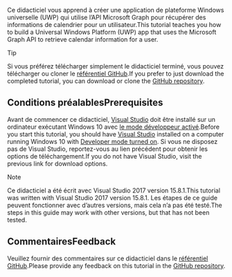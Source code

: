 <!-- markdownlint-disable MD002 MD041 -->

<span data-ttu-id="faddb-101">Ce didacticiel vous apprend à créer une application de plateforme Windows universelle (UWP) qui utilise l’API Microsoft Graph pour récupérer des informations de calendrier pour un utilisateur.</span><span class="sxs-lookup"><span data-stu-id="faddb-101">This tutorial teaches you how to build a Universal Windows Platform (UWP) app that uses the Microsoft Graph API to retrieve calendar information for a user.</span></span>

> [!TIP]
> <span data-ttu-id="faddb-102">Si vous préférez télécharger simplement le didacticiel terminé, vous pouvez télécharger ou cloner le [référentiel GitHub](https://github.com/microsoftgraph/msgraph-training-uwp).</span><span class="sxs-lookup"><span data-stu-id="faddb-102">If you prefer to just download the completed tutorial, you can download or clone the [GitHub repository](https://github.com/microsoftgraph/msgraph-training-uwp).</span></span>

## <a name="prerequisites"></a><span data-ttu-id="faddb-103">Conditions préalables</span><span class="sxs-lookup"><span data-stu-id="faddb-103">Prerequisites</span></span>

<span data-ttu-id="faddb-104">Avant de commencer ce didacticiel, [Visual Studio](https://visualstudio.microsoft.com/vs/) doit être installé sur un ordinateur exécutant Windows 10 avec [le mode développeur activé](https://docs.microsoft.com/windows/uwp/get-started/enable-your-device-for-development).</span><span class="sxs-lookup"><span data-stu-id="faddb-104">Before you start this tutorial, you should have [Visual Studio](https://visualstudio.microsoft.com/vs/) installed on a computer running Windows 10 with [Developer mode turned on](https://docs.microsoft.com/windows/uwp/get-started/enable-your-device-for-development).</span></span> <span data-ttu-id="faddb-105">Si vous ne disposez pas de Visual Studio, reportez-vous au lien précédent pour obtenir les options de téléchargement.</span><span class="sxs-lookup"><span data-stu-id="faddb-105">If you do not have Visual Studio, visit the previous link for download options.</span></span>

> [!NOTE]
> <span data-ttu-id="faddb-106">Ce didacticiel a été écrit avec Visual Studio 2017 version 15.8.1.</span><span class="sxs-lookup"><span data-stu-id="faddb-106">This tutorial was written with Visual Studio 2017 version 15.8.1.</span></span> <span data-ttu-id="faddb-107">Les étapes de ce guide peuvent fonctionner avec d’autres versions, mais cela n’a pas été testé.</span><span class="sxs-lookup"><span data-stu-id="faddb-107">The steps in this guide may work with other versions, but that has not been tested.</span></span>

## <a name="feedback"></a><span data-ttu-id="faddb-108">Commentaires</span><span class="sxs-lookup"><span data-stu-id="faddb-108">Feedback</span></span>

<span data-ttu-id="faddb-109">Veuillez fournir des commentaires sur ce didacticiel dans le [référentiel GitHub](https://github.com/microsoftgraph/msgraph-training-uwp).</span><span class="sxs-lookup"><span data-stu-id="faddb-109">Please provide any feedback on this tutorial in the [GitHub repository](https://github.com/microsoftgraph/msgraph-training-uwp).</span></span>